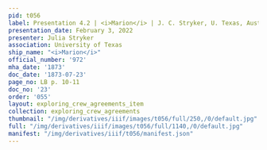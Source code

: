 ```yaml
---
pid: t056
label: Presentation 4.2 | <i>Marion</i> | J. C. Stryker, U. Texas, Austin | 23
presentation_date: February 3, 2022
presenter: Julia Stryker
association: University of Texas
ship_name: "<i>Marion</i>"
official_number: '972'
mha_date: '1873'
doc_date: '1873-07-23'
page_no: LB p. 10-11
doc_no: '23'
order: '055'
layout: exploring_crew_agreements_item
collection: exploring_crew_agreements
thumbnail: "/img/derivatives/iiif/images/t056/full/250,/0/default.jpg"
full: "/img/derivatives/iiif/images/t056/full/1140,/0/default.jpg"
manifest: "/img/derivatives/iiif/t056/manifest.json"
---
```

